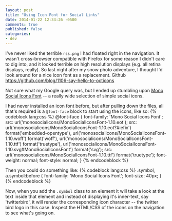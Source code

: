 ```yaml
---
layout: post
title: "Using Icon Font for Social Links"
date: 2014-01-22 12:33:26 -0500
comments: true
published: false
categories: 
- dev
---
```


I've never liked the terrible `rss.png` I had floated right in the navigation. It wasn't cross-browser compatible with Firefox for some reason I didn't care to dig into, and it looked terrible on high resolution displays (e.g. all retina displays, really). So last night after my snow photo adventure, I thought I'd look around for a nice icon font as a replacement. Github https://github.com/blog/1106-say-hello-to-octicons

Not sure what my Google query was, but I ended up stumbling upon [Mono Social Icons Font](http://drinchev.github.io/monosocialiconsfont/) -- a really wide selection of simple social icons.

I had never installed an icon font before, but after pulling down the files, all that's required is a `@font-face` block to start using the icons, like so:
{% codeblock lang:css %}
@font-face {
    font-family: 'Mono Social Icons Font';
    src: url('monosocialicons/MonoSocialIconsFont-1.10.eot');
    src: url('monosocialicons/MonoSocialIconsFont-1.10.eot?#iefix') format('embedded-opentype'),
         url('monosocialicons/MonoSocialIconsFont-1.10.woff') format('woff'),
         url('monosocialicons/MonoSocialIconsFont-1.10.ttf') format('truetype'),
         url('monosocialicons/MonoSocialIconsFont-1.10.svg#MonoSocialIconsFont') format('svg');
    src: url('monosocialicons/MonoSocialIconsFont-1.10.ttf') format('truetype');
    font-weight: normal;
    font-style: normal;
}
{% endcodeblock %}

Then you could do something like:
{% codeblock lang:css %}
.symbol, a.symbol:before {
    font-family: 'Mono Social Icons Font';
    font-size: 40px;
}
{% endcodeblock %}

Now, when you add the `.symbol` class to an element it will take a look at the text inside that element and instead of displaying it's inner-text, say 'twitterbird', it will render the corresponding icon character -- the twitter bird logo in this case. Inspect the HTML/CSS of the icons on the navigation to see what's going on.